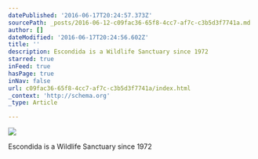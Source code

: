 ```yaml
---
datePublished: '2016-06-17T20:24:57.373Z'
sourcePath: _posts/2016-06-12-c09fac36-65f8-4cc7-af7c-c3b5d3f7741a.md
author: []
dateModified: '2016-06-17T20:24:56.602Z'
title: ''
description: Escondida is a Wildlife Sanctuary since 1972
starred: true
inFeed: true
hasPage: true
inNav: false
url: c09fac36-65f8-4cc7-af7c-c3b5d3f7741a/index.html
_context: 'http://schema.org'
_type: Article

---
```

![](https://the-grid-user-content.s3-us-west-2.amazonaws.com/befe6205-21f6-44fa-a02f-a488ed62d3c8.jpg)

Escondida is a Wildlife Sanctuary since 1972
